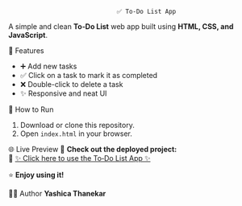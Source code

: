                                   ✅ To‑Do List App

A simple and clean **To‑Do List** web app built using **HTML, CSS, and JavaScript**.
 
 📌 Features
 - ➕ Add new tasks
 - ✅ Click on a task to mark it as completed
 - ❌ Double-click to delete a task
 - ✨ Responsive and neat UI

🚀 How to Run
1. Download or clone this repository.
2. Open `index.html` in your browser.

🌐 Live Preview
🎯 **Check out the deployed project:**  
🔗 [✨ Click here to use the To‑Do List App ✨](https://yashicathanekar.github.io/todo-list/)

⭐ **Enjoy using it!**

👩‍💻 Author
**Yashica Thanekar**

